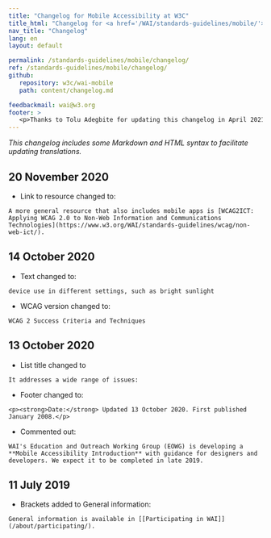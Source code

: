 ```yaml
---
title: "Changelog for Mobile Accessibility at W3C"
title_html: "Changelog for <a href='/WAI/standards-guidelines/mobile/'>Mobile Accessibility at W3C</a>"
nav_title: "Changelog"
lang: en
layout: default

permalink: /standards-guidelines/mobile/changelog/
ref: /standards-guidelines/mobile/changelog/
github:
   repository: w3c/wai-mobile
   path: content/changelog.md

feedbackmail: wai@w3.org
footer: >
   <p>Thanks to Tolu Adegbite for updating this changelog in April 2021.</p>
---
```


_This changelog includes some Markdown and HTML syntax to facilitate updating translations._


## 20 November 2020
* Link to resource changed to:
```
A more general resource that also includes mobile apps is [WCAG2ICT: Applying WCAG 2.0 to Non-Web Information and Communications Technologies](https://www.w3.org/WAI/standards-guidelines/wcag/non-web-ict/).
```

## 14 October 2020
* Text changed to:
```
device use in different settings, such as bright sunlight
```
* WCAG version changed to:
```
WCAG 2 Success Criteria and Techniques
```

## 13 October 2020
* List title changed to
```
It addresses a wide range of issues:
```
* Footer changed to:
```
<p><strong>Date:</strong> Updated 13 October 2020. First published January 2008.</p>
```
* Commented out:
```
WAI's Education and Outreach Working Group (EOWG) is developing a **Mobile Accessibility Introduction** with guidance for designers and developers. We expect it to be completed in late 2019.
```

## 11 July 2019
* Brackets added to General information:
```
General information is available in [[Participating in WAI]](/about/participating/).
```
